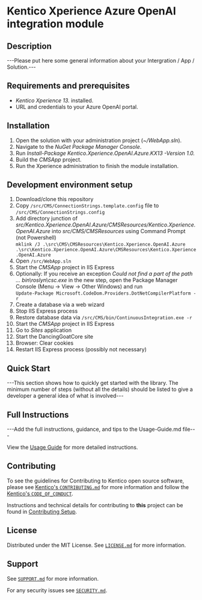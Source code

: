# Kentico Xperience Azure OpenAI integration module


## Description

---Please put here some general information about your Intergration / App / Solution.---

## Requirements and prerequisites
* *Kentico Xperience 13.* installed.
* URL and credentials to your Azure OpenAI portal.

## Installation
1. Open the solution with your administration project (*~/WebApp.sln*).
1. Navigate to the *NuGet Package Manager Console*.
1. Run *Install-Package Kentico.Xperience.OpenAI.Azure.KX13 -Version 1.0.*
1. Build the *CMSApp* project.
1. Run the Xperience administration to finish the module installation.

  
## Development environment setup
1. Download/clone this repository
1. Copy `/src/CMS/ConnectionStrings.template.config` file to `/src/CMS/ConnectionStrings.config`
1. Add directory junction of _src/Kentico.Xperience.OpenAI.Azure/CMSResources/Kentico.Xperience.OpenAI.Azure_ into _src/CMS/CMSResources_ using Command Prompt (not Powershell)\
`mklink /J .\src\CMS\CMSResources\Kentico.Xperience.OpenAI.Azure .\src\Kentico.Xperience.OpenAI.Azure\CMSResources\Kentico.Xperience.OpenAI.Azure`
1. Open `/src/WebApp.sln`
1. Start the *CMSApp* project in IIS Express
1. Optionally: If you receive an exception _Could not find a part of the path ... bin\roslyn\csc.exe_ in the new step, open the Package Manager Console (Menu -> View -> Other Windows) and run \
   `Update-Package Microsoft.CodeDom.Providers.DotNetCompilerPlatform -r`
1. Create a database via a web wizard
1. Stop IIS Express process
1. Restore database data via `/src/CMS/bin/ContinuousIntegration.exe -r`
1. Start the *CMSApp* project in IIS Express
1. Go to _Sites_ application
1. Start the DancingGoatCore site
1. Browser: Clear cookies
1. Restart IIS Express process (possibly not necessary)

## Quick Start

---This section shows how to quickly get started with the library. The minimum number of steps (without all the details) should be listed
to give a developer a general idea of what is involved---

## Full Instructions

---Add the full instructions, guidance, and tips to the Usage-Guide.md file---

View the [Usage Guide](./docs/Usage-Guide.md) for more detailed instructions.

## Contributing

To see the guidelines for Contributing to Kentico open source software, please see [Kentico's `CONTRIBUTING.md`](https://github.com/Kentico/.github/blob/main/CONTRIBUTING.md) for more information and follow the [Kentico's `CODE_OF_CONDUCT`](https://github.com/Kentico/.github/blob/main/CODE_OF_CONDUCT.md).

Instructions and technical details for contributing to **this** project can be found in [Contributing Setup](./docs/Contributing-Setup.md).

## License

Distributed under the MIT License. See [`LICENSE.md`](./LICENSE.md) for more information.

## Support

See [`SUPPORT.md`](https://github.com/Kentico/.github/blob/main/SUPPORT.md#full-support) for more information.

For any security issues see [`SECURITY.md`](https://github.com/Kentico/.github/blob/main/SECURITY.md).

